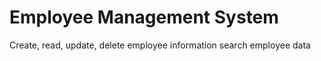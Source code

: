 # Employee Management System
Create, read, update, delete employee information
search employee data
